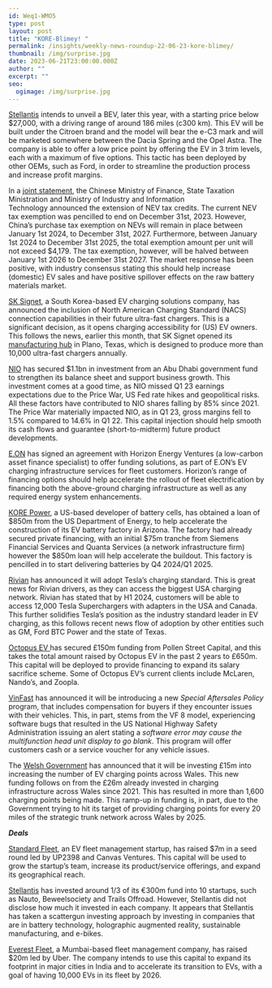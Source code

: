 ```yaml
---
id: Weq1-WMO5
type: post
layout: post
title: "KORE-Blimey! "
permalink: /insights/weekly-news-roundup-22-06-23-kore-blimey/
thumbnail: /img/surprise.jpg
date: 2023-06-21T23:00:00.000Z
author: ""
excerpt: ""
seo:
  ogimage: /img/surprise.jpg
---
```

[Stellantis](https://insideevs.com/news/672645/stellantis-affordable-ev-186-miles-range/) intends to unveil a BEV, later this year, with a starting price below $27,000, with a driving range of around 186 miles (c300 km). This EV will be built under the Citroen brand and the model will bear the e-C3 mark and will be marketed somewhere between the Dacia Spring and the Opel Astra. The company is able to offer a low price point by offering the EV in 3 trim levels, each with a maximum of five options. This tactic has been deployed by other OEMs, such as Ford, in order to streamline the production process and increase profit margins.

In a [joint statement](<https://www.fastmarkets.com/insights/china-extends-nev-purchase-tax-breaks-to-2027#:~:text=China%20will%20extend%20its%20tax,NEVs)%20between%202024%20and%202027&text=The%20joint%20announcement%20was%20made,Technology%20on%20Wednesday%20June%2021.>), the Chinese Ministry of Finance, State Taxation Ministration and Ministry of Industry and Information Technology announced the extension of NEV tax credits. The current NEV tax exemption was pencilled to end on December 31st, 2023. However, China’s purchase tax exemption on NEVs will remain in place between January 1st 2024, to December 31st, 2027. Furthermore, between January 1st 2024 to December 31st 2025, the total exemption amount per unit will not exceed $4,179. The tax exemption, however, will be halved between January 1st 2026 to December 31st 2027. The market response has been positive, with industry consensus stating this should help increase (domestic) EV sales and have positive spillover effects on the raw battery materials market.

[SK Signet](https://theevreport.com/sk-signet-enhances-ev-charger-offerings-with-nacs-compatibility), a South Korea-based EV charging solutions company, has announced the inclusion of North American Charging Standard (NACS) connection capabilities in their future ultra-fast chargers. This is a significant decision, as it opens charging accessibility for (US) EV owners. This follows the news, earlier this month, that SK Signet opened its [manufacturing hub](https://eng.sk.com/news/sk-signet-celebrates-grand-opening-of-new-plano-based-ev-charger-manufacturing-facility) in Plano, Texas, which is designed to produce more than 10,000 ultra-fast chargers annually.

[NIO](https://cnevpost.com/2023/06/20/nio-secures-1-1-billion-investment-from-abu-dhabi-fund/) has secured $1.1bn in investment from an Abu Dhabi government fund to strengthen its balance sheet and support business growth. This investment comes at a good time, as NIO missed Q1 23 earnings expectations due to the Price War, US Fed rate hikes and geopolitical risks. All these factors have contributed to NIO shares falling by 85% since 2021. The Price War materially impacted NIO, as in Q1 23, gross margins fell to 1.5% compared to 14.6% in Q1 22. This capital injection should help smooth its cash flows and guarantee (short-to-midterm) future product developments.

[E.ON](https://www.horizonev.co.uk/eon-partnership/?mkt_tok=NTIwLVJYUC0wMDMAAAGMfVYdTuy76YHKQL3eXIslxhhrqCgVDOo9udGn3mpEUqpy2caALVK6VqFLxdLtipx25nMR1LbB-uKqk7hSxZHJOy2M5kTTTVhSoqmGn6c8clOYn6XKUg#:~:text=E.ON%20has%20signed%20a%20landmark%20agreement%20with%20leading,E.ON%E2%80%99s%20EV%20charging%20infrastructure%20services%20for%20fleet%20customers.) has signed an agreement with Horizon Energy Ventures (a low-carbon asset finance specialist) to offer funding solutions, as part of E.ON’s EV charging infrastructure services for fleet customers. Horizon’s range of financing options should help accelerate the rollout of fleet electrification by financing both the above-ground charging infrastructure as well as any required energy system enhancements.

[KORE Power](https://electrek.co/2023/06/09/kore-power-ev-battery-factory/?mkt_tok=NTIwLVJYUC0wMDMAAAGMfVYdT6PPbjFPtbUvVTcb7NqnXoV2DtVTuzYu7GWZtb_xDPMAh-B2B2z3iDj1mSJON8beG8pvHVUkr47ncQysDRnt2_Yj4uobvApwqp6szc7sTn3eKQ), a US-based developer of battery cells, has obtained a loan of $850m from the US Department of Energy, to help accelerate the construction of its EV battery factory in Arizona. The factory had already secured private financing, with an initial $75m tranche from Siemens Financial Services and Quanta Services (a network infrastructure firm) however the $850m loan will help accelerate the buildout. This factory is pencilled in to start delivering batteries by Q4 2024/Q1 2025.

[Rivian](https://www.reuters.com/business/autos-transportation/ev-maker-rivian-adopt-teslas-charging-standard-2023-06-20/) has announced it will adopt Tesla’s charging standard. This is great news for Rivian drivers, as they can access the biggest USA charging network. Rivian has stated that by H1 2024, customers will be able to access 12,000 Tesla Superchargers with adapters in the USA and Canada. This further solidifies Tesla’s position as the industry standard leader in EV charging, as this follows recent news flow of adoption by other entities such as GM, Ford BTC Power and the state of Texas.

[Octopus EV ](https://news.sky.com/story/octopus-spreads-tentacles-winetwork.-funding-for-ev-leg-12905477)has secured £150m funding from Pollen Street Capital, and this takes the total amount raised by Octopus EV in the past 2 years to £650m. This capital will be deployed to provide financing to expand its salary sacrifice scheme. Some of Octopus EV’s current clients include McLaren, Nando’s, and Zoopla.

[VinFast](https://electrek.co/2023/06/15/vinfast-pay-buyers-encounter-issues-with-evs/?TrucksFoT) has announced it will be introducing a new *Special Aftersales Policy* program, that includes compensation for buyers if they encounter issues with their vehicles. This, in part, stems from the VF 8 model, experiencing software bugs that resulted in the US National Highway Safety Administration issuing an alert stating a *software error may cause the multifunction head unit display to go blank*. This program will offer customers cash or a service voucher for any vehicle issues.

The [Welsh Government](https://www.gov.wales/15m-boost-will-increase-number-welsh-electric-vehicle-charging-points?mkt_tok=NTIwLVJYUC0wMDMAAAGMfVYdTk7SRQoxq8b5XgjEXbn8qgiQWdljDI9mO2dwDrJ5NZAiIzAtn-gm5H_o96DtBHTrK6zUyhFAMGNt0LK33MXB7wQNMWje4Vff0bCdFHulQHaJvw) has announced that it will be investing £15m into increasing the number of EV charging points across Wales. This new funding follows on from the £26m already invested in charging infrastructure across Wales since 2021. This has resulted in more than 1,600 charging points being made. This ramp-up in funding is, in part, due to the Government trying to hit its target of providing charging points for every 20 miles of the strategic trunk network across Wales by 2025.

***Deals***

[Standard Fleet](https://www.standardfleet.com/blog/standard-fleet-raises-7m-adds-major-customers?TrucksFoT), an EV fleet management startup, has raised $7m in a seed round led by UP2398 and Canvas Ventures. This capital will be used to grow the startup’s team, increase its product/service offerings, and expand its geographical reach.

[Stellantis](https://techcrunch.com/2023/06/15/stellantis-has-invested-about-one-third-of-its-300m-euro-fund-into-10-startups/?TrucksFoT) has invested around 1/3 of its €300m fund into 10 startups, such as Nauto, Beweelsociety and Trails Offroad. However, Stellantis did not disclose how much it invested in each company. It appears that Stellantis has taken a scattergun investing approach by investing in companies that are in battery technology, holographic augmented reality, sustainable manufacturing, and e-bikes.

[Everest Fleet](https://techcrunch.com/2023/06/14/uber-leads-20m-round-in-indias-everest-fleet-for-ev-expansion/?TrucksFoT), a Mumbai-based fleet management company, has raised $20m led by Uber. The company intends to use this capital to expand its footprint in major cities in India and to accelerate its transition to EVs, with a goal of having 10,000 EVs in its fleet by 2026.